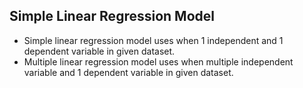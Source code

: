 Simple Linear Regression Model
---
- Simple linear regression model uses when 1 independent and 1 dependent variable in given dataset.
- Multiple linear regression model uses when multiple independent variable and 1 dependent variable in given dataset.
